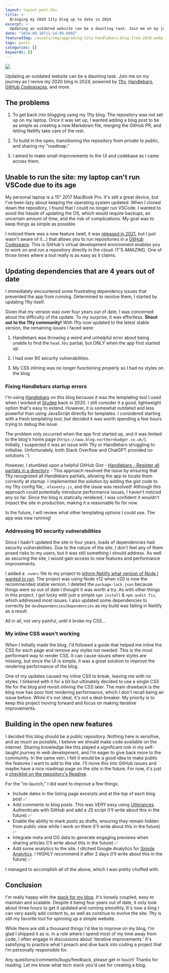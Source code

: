 ```yaml
---
layout: layout-post.hbs
title: >-
  Bringing my 2020 11ty blog up to date in 2024
excerpt: >-
  Updating an outdated website can be a daunting task. Join me on my journey as I revive my 2020 blog in 2024, powered by 11ty, Handlebars, SCSS, Utterances, Netlify & GitHub Codespaces
date: "2024-08-18T11:14:00.000Z"
featuredImg: /assets/img/upgrading-11ty-handlebars-blog-from-2020.webp
tags: posts
categories: []
keywords: []
---
```


![]({{featuredImg}})

Updating an outdated website can be a daunting task. Join me on my journey as I revive my 2020 blog in 2024, powered by [11ty](https://www.11ty.dev/), [Handlebars](https://handlebarsjs.com/), [GitHub Codespaces](https://github.com/features/codespaces), and more.

## The problems

1. To get back into blogging using my 11ty blog. The repository was not set up on my laptop. Once it was set up, I wanted adding a blog post to be as simple as creating a new Markdown file, merging the GitHub PR, and letting Netlify take care of the rest.

2. To build in the open, transitioning the repository from private to public, and sharing my "roadmap."

3. I aimed to make small improvements to the UI and codebase as I came across them.

## Unable to run the site: my laptop can't run VSCode due to its age

My personal laptop is a 15" 2017 MacBook Pro. It's still a great device, but I've been lazy about keeping the operating system updated. When I cloned down the repository, I found that I could no longer run VSCode. I wanted to avoid the hassle of updating the OS, which would require backups, an uncertain amount of time, and the risk of complications. My goal was to keep things as simple as possible.

I noticed there was a new feature (well, it was [released in 2021](https://azure.microsoft.com/en-gb/updates/general-availability-github-codespaces/#:~:text=Published%20date%3A%20August%2011%2C%202021,Studio%20Code%2C%20or%20using%20SSH.), but I just wasn't aware of it...) that allows you to run repositories in a [GitHub Codespace](https://github.com/features/codespaces). This is GitHub's virtual development environment enables you to work on and run a repository directly in the cloud. IT'S AMAZING. One of those times where a tool really is as easy as it claims.

## Updating dependencies that are 4 years out of date

I immediately encountered some frustrating dependency issues that prevented the app from running. Determined to resolve them, I started by updating 11ty itself.

Given that my version was over four years out of date, I was concerned about the difficulty of the update. To my surprise, it was effortless. **Shout out to the 11ty community!** With 11ty now updated to the latest stable version, the remaining issues I faced were:

1. Handlebars was throwing a weird and unhelpful error about being unable to find the `head.hbs` partial, but ONLY when the app first started up.

2. I had over 90 security vulnerabilities.

3. My CSS inlining was no longer functioning properly so I had no styles on the blog

### Fixing Handlebars startup errors

I'm using [Handlebars](https://handlebarsjs.com/) on this blog because it was the templating tool I used when I worked at [Studee](https://studee.com/) back in 2020. I still consider it a good, lightweight option that's easy to extend. However, it is somewhat outdated and less powerful than using JavaScript directly for templates. I considered starting with a fresh templating tool, but decided it was worth spending a few hours trying to debug the issue.

The problem only occurred when the app first started up, and it was limited to the blog's home page (`https://www.blog.northernbadger.co.uk/`). Initially, I suspected it was an issue with 11ty or Handlebars struggling to initialise. Unfortunately, both Stack Overflow and ChatGPT provided no solutions :'(

However, I stumbled upon a helpful GitHub Gist - [Handlebars - Register all partials in a directory](https://gist.github.com/jaksah/70fc400ce70664eaa47fcb47c34b307c) - This approach resolved the issue by ensuring that 11ty recognized all Handlebars partials, allowing the app to locate them correctly at startup. I implemented the solution by adding the gist code to my 11ty config file, `.eleventy.js`, and the issue was resolved! Although this approach could potentially introduce performance issues, I haven't noticed any so far. Since the blog is statically rendered, I was confident it wouldn’t impact the site in production, making it a reasonable fix for now.

In the future, I will review what other templating options I could use. The app was now running!

### Addressing 90 security vulnerabilities

Since I hadn't updated the site in four years, loads of dependencies had security vulnerabilities. Due to the nature of the site, I don't feel any of them posed risks to my users, but it was still something I should address. As well as securing the site, I would gain access to new features and performance improvements.

I added a `.nvmrc` file to my project to [inform Netlify what version of Node I wanted to run](https://docs.netlify.com/configure-builds/manage-dependencies/#node-js-and-javascript). The project was using Node v12 when v20 is now the recommended stable version. I deleted the `package-lock.json` because things were so out of date I thought it was worth a try. As with other things in this project, I got lucky with just a simple `npm install` & `npm audit fix`, which addressed most issues. I also updated some dependencies to correctly be `devDependencies`/`dependencies` as my build was failing in Netlify as a result.

All in all, not very painful, until it broke my CSS...

### My inline CSS wasn't working

When I initially made the blog, I'd followed a guide that helped me inline the CSS for each page and remove any styles not needed. This is the most performant way to render CSS. It can cause issues where styles are missing, but since the UI is simple, it was a great solution to improve the rendering performance of the blog.

One of my updates caused my inline CSS to break, leaving me with no styles. I tinkered with it for a bit but ultimately decided to use a single CSS file for the blog and revisit inlining the CSS later. The main drawback is the blog now has poor font rendering performance, which I don't recall being an issue before. While it's not ideal, it's not a deal-breaker. My priority is to keep this project moving forward and focus on making iterative improvements.

## Building in the open new features

I decided this blog should be a public repository. Nothing here is sensitive, and as much as possible, I believe we should make code available on the internet. Sharing knowledge like this played a significant role in my self-taught journey in web development, and I’m eager to give back more to the community. In the same vein, I felt it would be a good idea to make public the features I want to add to the site. I'll move this into GitHub issues and maybe have a nice roadmap page on the site in the future. For now, it's just a [checklist on the repository's Readme](https://github.com/stuartjnelson/northern-badger-11ty-blog?tab=readme-ov-file#roadmap).

For the "re-launch," I did want to improve a few things:

- Include dates in the listing page excerpts and at the top of each blog post ✅
- Add comments to blog posts. This was VERY easy using [Utterances](https://utteranc.es/). Authenticate with GitHub and add a JS script (I'll write about this in the future) ✅
- Enable the ability to mark posts as drafts, ensuring they remain hidden from public view while I work on them (I'll write about this in the future) ✅
- Integrate meta and OG data to generate engaging previews when sharing articles (I'll write about this in the future) ✅
- Add some analytics to the site. I ditched Google Analytics for [Simple Analytics](https://www.simpleanalytics.com/). I HIGHLY recommend it after 2 days (I'll write about this in the future) ✅

I managed to accomplish all of the above, which I was pretty chuffed with.

## Conclusion

I'm really happy with the [stack for my blog](https://github.com/stuartjnelson/northern-badger-11ty-blog?tab=readme-ov-file#tech-stack). It's loosely coupled, easy to maintain and scalable. Despite it being four years out of date, it only took about three hours to get it updated and running smoothly. It's now a blog I can very easily add content to, as well as continue to evolve the site. 11ty is still my favorite tool for spinning up a simple website.

While there are still a thousand things I'd like to improve on my blog, I'm glad I shipped it as is. In a role where I spend most of my time away from code, I often engage in discussions about 'iterative improvements.' It's satisfying to practice what I preach and dive back into coding a project that I’m personally responsible for.

Any questions/comments/bugs/feedback, please get in touch! Thanks for reading. Let me know what tech stack you'd use for creating a blog.
